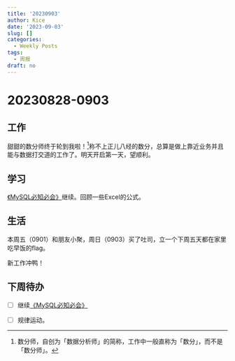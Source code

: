 ```yaml
---
title: '20230903'
author: Kice
date: '2023-09-03'
slug: []
categories:
  - Weekly Posts
tags:
  - 周报
draft: no
---
```


# 20230828-0903

## 工作

甜甜的数分师终于轮到我啦！[^1]称不上正儿八经的数分，总算是做上靠近业务并且能与数据打交道的工作了。明天开启第一天，望顺利。

## 学习

[《MySQL必知必会》](https://forta.com/books/0672327120/)继续。回顾一些Excel的公式。

## 生活

本周五（0901）和朋友小聚，周日（0903）买了吐司，立一个下周五天都在家里吃早饭的flag。

新工作冲鸭！

## 下周待办


- [ ] 继续[《MySQL必知必会》](https://forta.com/books/0672327120/)

- [ ] 规律运动。

[^1]: 数分师，自创为「数据分析师」的简称，工作中一般直称为「数分」，而不是「数分师」。
